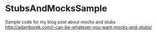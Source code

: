 # StubsAndMocksSample
Sample code for my blog post about mocks and stubs http://adamborek.com/i-can-be-whatever-you-want-mocks-and-stubs/
